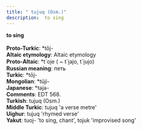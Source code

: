 ```yaml
---
title: " tujuq (Osm.)"
description:  to sing
---
```

<p data-pagefind-weight="0.5">
<strong> to sing</strong><br><br>
<strong>Proto-Turkic</strong>:  *tōj-<br>
<strong>Altaic etymology</strong>:  Altaic etymology<br>
<strong> Proto-Altaic</strong>:  *t`oje ( ~ t`i̯ajo, t`i̯ujo)<br>
<strong>Russian meaning</strong>:  петь<br>
<strong>Turkic</strong>:  *tōj-<br>
<strong>Mongolian</strong>:  *tüji-<br>
<strong>Japanese</strong>:  *tǝjǝ-<br>
<strong>Comments</strong>:  EDT 568.<br>
<strong>Turkish</strong>:  tujuq (Osm.)<br>
<strong>Middle Turkic</strong>:  tujuq 'a verse metre'<br>
<strong>Uighur</strong>:  tujuq 'rhymed verse'<br>
<strong>Yakut</strong>:  tuoj- 'to sing, chant', tojuk 'improvised song'<br>

</p>

